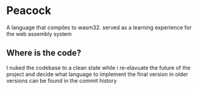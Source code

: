 # Peacock
A language that compiles to wasm32. served as a learning experience for the web assembly system

## Where is the code?
I nuked the codebase to a clean state while i re-elavuate the future of the project and decide what language to implement the final version in older versions can be found in the commit history 